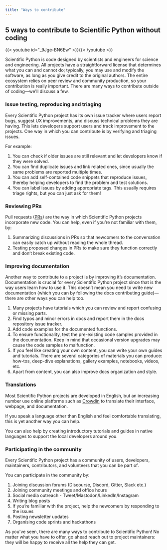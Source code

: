 ```yaml
---
title: "Ways to contribute"
---
```


<!--
# 1.3 Ways to contribute


## Topic:
Other ways to contribute to open source in which you don’t necessarily have to code.

## Outline:
- Issue testing and triaging
- Reviewing PRs
- Translations
- Improving documentation
- Participating in the community/Community outreach

-->

## 5 ways to contribute to Scientific Python without coding

{{< youtube id="_9Jge-BN6Ew" >}}{{< /youtube >}}

<!--
Hello everyone, I’m Juanita.
Welcome to the Scientific Python videos! Today I will be sharing with you some ways in which you can contribute to open source software projects without actually having to code.
-->

Scientific Python is code designed by scientists and engineers for science and engineering.
All projects have a straightforward license that determines what you can and cannot do; typically, you may use and modify the software, as long as you give credit to the original authors.
The entire ecosystem relies on peer review and community production, so your contribution is really important.
There are many ways to contribute outside of coding—we'll discuss a few.

### Issue testing, reproducing and triaging

Every Scientific Python project has its own issue tracker where users report bugs, suggest UX improvements, and discuss technical problems they are having.
This lets developers support users and track improvement to the projects.
One way in which you can contribute is by verifying and triaging issues.

For example:

1. You can check if older issues are still relevant and let developers know if they were solved.
2. You can find duplicate issues and link related ones, since usually the same problems are reported multiple times.
3. You can add self-contained code snippets that reproduce issues, thereby helping developers to find the problem and test solutions.
4. You can label issues by adding appropriate tags. This usually requires triage rights, but you can just ask for them!

### Reviewing PRs

Pull requests ([PRs](https://docs.github.com/en/pull-requests/collaborating-with-pull-requests/proposing-changes-to-your-work-with-pull-requests/creating-a-pull-request)) are the way in which Scientific Python projects incorporate new code.
You can help, even if you’re not familiar with them, by:

1. Summarizing discussions in PRs so that newcomers to the conversation can easily catch up without reading the whole thread.
2. Testing proposed changes in PRs to make sure they function correctly and don’t break existing code.

### Improving documentation

Another way to contribute to a project is by improving it’s documentation.
Documentation is crucial for every Scientific Python project since that is the way users learn how to use it.
This doesn’t mean you need to write new documentation (which you can by following the docs contributing guide)—there are other ways you can help too.

1. Many projects have tutorials which you can review and report confusing or missing parts.
2. Find typos and minor errors in docs and report them in the docs repository issue tracker.
3. Add code examples for the documented functions.
4. To ensure functionality, test the pre-existing code samples provided in the documentation. Keep in mind that occasional version upgrades may cause the code samples to malfunction.
5. If you feel like creating your own content, you can write your own guides and tutorials.
   There are several categories of materials you can produce: how-tos, deep-dive explanations, gallery examples, notebooks, videos, etc.
6. Apart from content, you can also improve docs organization and style.

### Translations

Most Scientific Python projects are developed in English, but an increasing number use online platforms such as [Crowdin](https://crowdin.com/) to translate their interface, webpage, and documentation.

If you speak a language other than English and feel comfortable translating, this is yet another way you can help.

You can also help by creating introductory tutorials and guides in native languages to support the local developers around you.

### Participating in the community

Every Scientific Python project has a community of users, developers, maintainers, contributors, and volunteers that you can be part of.

You can participate in the community by:

1. Joining discussion forums (Discourse, Discord, Gitter, Slack etc.)
2. Joining community meetings and office hours
3. Social media outreach - Tweet/Mastodon/LinkedIn/Instagram
4. Writing blog posts
5. If you’re familiar with the project, help the newcomers by responding to the issues
6. Posting newsletter updates
7. Organising code sprints and hackathons

As you've seen, there are many ways to contribute to Scientific Python! No matter what you have to offer, go ahead reach out to project maintainers: they will be happy to receive all the help they can get.

<!--
-Thanks for watching and welcome to Scientific Python!
-->
